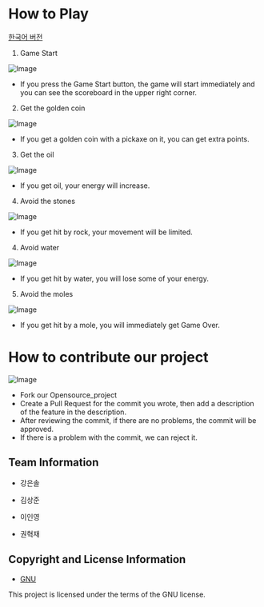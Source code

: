 # How to Play

[한국어 버전](./README_KOREAN.md)

1.  Game Start

![Image](https://github.com/HyukJaeKwon1/GitRepository4/assets/163392280/acdb4912-53fd-4123-bd54-4ae18558ef1e)

-   If you press the Game Start button, the game will start immediately and you can see the scoreboard in the upper right corner.

2.  Get the golden coin

![Image](https://github.com/HyukJaeKwon1/GitRepository4/assets/163392280/c8b3c917-3cdd-4ca5-be85-115413d15da7)

-   If you get a golden coin with a pickaxe on it, you can get extra points.

3.  Get the oil

![Image](https://github.com/HyukJaeKwon1/GitRepository4/assets/163392280/e5bb2560-3252-4970-be24-509cb6170f23)

-   If you get oil, your energy will increase.

4.  Avoid the stones

![Image](https://github.com/HyukJaeKwon1/GitRepository4/assets/163392280/c7852f33-328a-4a9c-a313-f98e9ce5d9a8)

-   If you get hit by rock, your movement will be limited.

4.  Avoid water

![Image](https://github.com/HyukJaeKwon1/GitRepository4/assets/163392280/f7345f7a-524e-4485-80a2-595174e56759)

-   If you get hit by water, you will lose some of your energy.

5.  Avoid the moles

![Image](https://github.com/HyukJaeKwon1/GitRepository4/assets/163392280/062fea34-be25-4415-89b5-62db0eef82f3)

-   If you get hit by a mole, you will immediately get Game Over.

# How to contribute our project

![Image](https://github.com/HyukJaeKwon1/GitRepository4/assets/163392280/410205c8-43a0-4734-a28f-8e6d76aaa0df)

-   Fork our Opensource_project
-   Create a Pull Request for the commit you wrote, then add a description of the feature in the description.
-   After reviewing the commit, if there are no problems, the commit will be approved.
-   If there is a problem with the commit, we can reject it.

## Team Information
- 강은솔

- 김상준

- 이인영

- 권혁재


## Copyright and License Information


* [GNU](https://github.com/osamhack2022/CLOUD_APP_IOT_KeepYourEndeavor_Moment/blob/main/LICENSE)

This project is licensed under the terms of the GNU license.